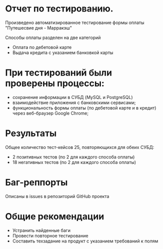 # Отчет по тестированию.
Произведено автоматизированное тестирование формы оплаты "Путешесвие дня - Марракэш"

Способы оплаты разделен на две категорий

- Оплата по дебетовой карте
- Выдача кредита с указанием банковкой карты
# При тестирований были проверены процессы:
- сохранение информации в СУБД (MySQL и PostgreSQL)
- взаимодействие приложения с банковскими сервисами;
- функциональность формы оплаты (по дебетовой карте и в кредит) через веб-браузер Google Chrome;
# Результаты
Общее количество тест-кейсов 25, повторяющихся для обеих СУБД:

- 2 позитивных тестов (по 2 для каждого способа оплаты)
- 18 негативных тестов (по 2 для каждого способа оплаты)
# Баг-реппорты
Описаны в issues в репозиторий GitHub проекта

# Общие рекомендации
- Устранить найденные баги
- Провести повторное тестирование
- Составить техзадание на продукт с указанием требований к полям